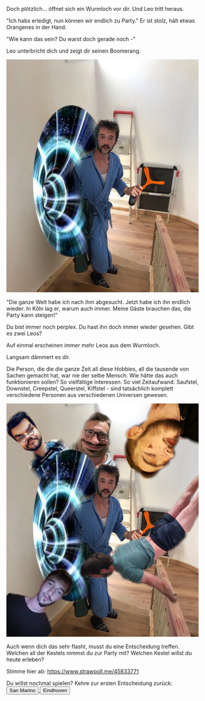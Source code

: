 Doch plötzlich... öffnet sich ein Wurmloch vor dir. Und Leo tritt heraus. 

"Ich habs erledigt, nun können wir endlich zu Party." Er ist stolz, hält etwas Orangenes in der Hand.

"Wie kann das sein? Du warst doch gerade noch -"

Leo unterbricht dich und zeigt dir seinen Boomerang.

<img src="img/boomeranghalten.jpg">

"Die ganze Welt habe ich nach ihm abgesucht. Jetzt habe ich ihn endlich wieder. In Köln lag er, warum auch immer. Meine Gäste brauchen das, die Party kann steigen!"

Du bist immer noch perplex. Du hast ihn doch immer wieder gesehen. Gibt es zwei Leos? 

Auf einmal erscheinen immer mehr Leos aus dem Wurmloch.

Langsam dämmert es dir.

Die Person, die die die ganze Zeit all diese Hobbies, all die tausende von Sachen gemacht hat, war nie der selbe Mensch. Wie hätte das auch funktionieren sollen?
So vielfältige Interessen. So viel Zeitaufwand. Saufstel, Downstel, Creepstel, Queerstel, Kiffstel - sind tatsächlich komplett verschiedene Personen aus verschiedenen Universen gewesen.

<img src="img/leofinal.jpg">

Auch wenn dich das sehr flasht, musst du eine Entscheidung treffen. Welchen all der Kestels nimmst du zur Party mit?
Welchen Kestel willst du heute erleben?

Stimme hier ab: <a href="https://www.strawpoll.me/45833771">https://www.strawpoll.me/45833771</a>

Du willst nochmal spielen? Kehre zur ersten Entscheidung zurück:
<a href="/leonardkestel/sanmarino">
<button>San Marino</button>
</a>
<a href="/leonardkestel/eindhoven">
<button>Eindhoven</button>
</a>